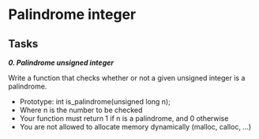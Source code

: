 # Palindrome integer

## Tasks

***0. Palindrome unsigned integer***

Write a function that checks whether or not a given unsigned integer is a palindrome.

- Prototype: int is_palindrome(unsigned long n);
- Where n is the number to be checked
- Your function must return 1 if n is a palindrome, and 0 otherwise
- You are not allowed to allocate memory dynamically (malloc, calloc, …)